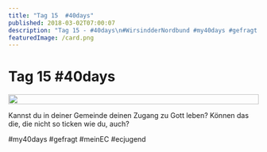 ```yaml
---
title: "Tag 15  #40days"
published: 2018-03-02T07:00:07
description: "Tag 15 - #40days\n#WirsindderNordbund #my40days #gefragt #meinEC #ecjugend"
featuredImage: /card.png
---
```


# Tag 15  #40days

<div style="display: grid; grid-template-columns: repeat(1, 1fr); grid-gap: 5px;">
<img src="/old/40DAYS_03-02_IN-tag-15.jpg" alt width="100%">
</div>

Kannst du in deiner Gemeinde deinen Zugang zu Gott leben? Können das die, die nicht so ticken wie du, auch?

#my40days #gefragt #meinEC #ecjugend